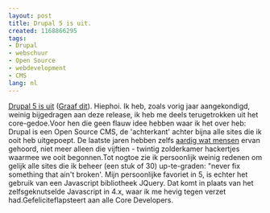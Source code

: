 ```yaml
---
layout: post
title: Drupal 5 is uit.
created: 1168866295
tags:
- Drupal
- webschuur
- Open Source
- webdevelopment
- CMS
lang: nl
---
```

[Drupal 5 is uit](http://drupal.org/drupal-5.0) ([Graaf dit](http://digg.com/software/Drupal_5_0_is_out_Happy_Birthday)). Hiephoi. Ik heb, zoals vorig jaar aangekondigd, weinig bijgedragen aan deze release, ik heb me deels terugetrokken uit het core-gedoe.Voor hen die geen flauw idee hebben waar ik het over heb: Drupal is een Open Source CMS, de 'achterkant' achter bijna alle sites die ik ooit heb uitgepoept. De laatste jaren hebben zelfs [aardig wat mensen](http://www.alexa.com/data/details/traffic_details?site0=drupal.org&site1=&site2=&site3=&site4=&y=r&z=2&h=300&w=500&range=5y&size=Medium&url=drupal.org) ervan gehoord, niet meer alleen die vijftien - twintig zolderkamer hackertjes waarmee we ooit begonnen.Tot nogtoe zie ik persoonlijk weinig redenen om gelijk alle sites die ik beheer (een stuk of 30) up-te-graden: "never fix something that ain't broken'. Mijn persoonlijke favoriet in 5, is echter het gebruik van een Javascript bibliotheek JQuery. Dat komt in plaats van het zelfsgeknutselde Javascript in 4.x, waar ik me hevig tegen verzet had.Gefeliciteflapsteert aan alle Core Developers. 
